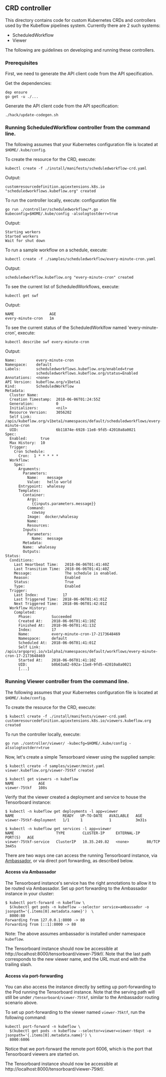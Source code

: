 ## CRD controller
This directory contains code for custom Kubernetes CRDs and controllers used by
the Kubeflow pipelines system. Currently there are 2 such systems:

* ScheduledWorkflow
* Viewer

The following are guidelines on developing and running these controllers.

### Prerequisites

First, we need to generate the API client code from the API specification.

Get the dependencies:

```
dep ensure
go get -u ./...
```

Generate the API client code from the API specification:

```
./hack/update-codegen.sh
```

### Running ScheduledWorkflow controller from the command line.

The following assumes that your Kubernetes configuration file is located at `$HOME/.kube/config`.

To create the resource for the CRD, execute:

```
kubectl create -f ./install/manifests/scheduledworkflow-crd.yaml
```

Output:

```
customresourcedefinition.apiextensions.k8s.io "scheduledworkflows.kubeflow.org" created
```

To run the controller locally, execute:
configuration file

```
go run ./controller/scheduledworkflow/*.go -kubeconfig=$HOME/.kube/config -alsologtostderr=true
```

Output:

```
Starting workers
Started workers
Wait for shut down
```

To run a sample workflow on a schedule, execute:

```
kubectl create -f ./samples/scheduledworkflow/every-minute-cron.yaml
```

Output:

```
scheduledworkflow.kubeflow.org "every-minute-cron" created
```

To see the current list of ScheduledWorkflows, execute:

```
kubectl get swf
```

Output:

```
NAME                AGE
every-minute-cron   1m
```

To see the current status of the ScheduledWorklfow named 'every-minute-cron', execute:

```
kubectl describe swf every-minute-cron
```

Output:

```
Name:         every-minute-cron
Namespace:    default
Labels:       scheduledworkflows.kubeflow.org/enabled=true
              scheduledworkflows.kubeflow.org/status=Enabled
Annotations:  <none>
API Version:  kubeflow.org/v1beta1
Kind:         ScheduledWorkflow
Metadata:
  Cluster Name:
  Creation Timestamp:  2018-06-06T01:24:55Z
  Generation:          0
  Initializers:        <nil>
  Resource Version:    3056202
  Self Link:           /apis/kubeflow.org/v1beta1/namespaces/default/scheduledworkflows/every-minute-cron
  UID:                 6b11874e-6928-11e8-9fd5-42010a8a0021
Spec:
  Enabled:      true
  Max History:  10
  Trigger:
    Cron Schedule:
      Cron:  1 * * * * *
  Workflow:
    Spec:
      Arguments:
        Parameters:
          Name:    message
          Value:   hello world
      Entrypoint:  whalesay
      Templates:
        Container:
          Args:
            {{inputs.parameters.message}}
          Command:
            cowsay
          Image:  docker/whalesay
          Name:
          Resources:
        Inputs:
          Parameters:
            Name:  message
        Metadata:
        Name:  whalesay
        Outputs:
Status:
  Conditions:
    Last Heartbeat Time:   2018-06-06T01:41:40Z
    Last Transition Time:  2018-06-06T01:41:40Z
    Message:               The schedule is enabled.
    Reason:                Enabled
    Status:                True
    Type:                  Enabled
  Trigger:
    Last Index:           17
    Last Triggered Time:  2018-06-06T01:41:01Z
    Next Triggered Time:  2018-06-06T01:42:01Z
  Workflow History:
    Completed:
      Phase:         Succeeded
      Created At:    2018-06-06T01:41:10Z
      Finished At:   2018-06-06T01:41:13Z
      Index:         17
      Name:          every-minute-cron-17-2173648469
      Namespace:     default
      Scheduled At:  2018-06-06T01:41:01Z
      Self Link:     /apis/argoproj.io/v1alpha1/namespaces/default/workflows/every-minute-cron-17-2173648469
      Started At:    2018-06-06T01:41:10Z
      UID:           b0b63a82-692a-11e8-9fd5-42010a8a0021
      [...]
```

### Running Viewer controller from the command line.

The following assumes that your Kubernetes configuration file is located at `$HOME/.kube/config`.

To create the resource for the CRD, execute:

```
$ kubectl create -f ./install/manifests/viewer-crd.yaml
customresourcedefinition.apiextensions.k8s.io/viewers.kubeflow.org created
```

To run the controller locally, execute:

```
go run ./controller/viewer/ -kubecfg=$HOME/.kube/config -alsologtostderr=true
```

Now, let's create a simple Tensorboard viewer using the supplied sample:
```
$ kubectl create -f samples/viewer/mnist.yaml
viewer.kubeflow.org/viewer-75tkf created

$ kubectl get viewers -n kubeflow
NAME           AGE
viewer-75tkf   108s
```

Verify that the viewer created a deployment and service to house the Tensorboard instance:
```
$ kubectl -n kubeflow get deployments -l app=viewer
NAME                      READY   UP-TO-DATE   AVAILABLE   AGE
viewer-75tkf-deployment   1/1     1            1           3m31s

$ kubectl -n kubeflow get services -l app=viewer
NAME                   TYPE        CLUSTER-IP     EXTERNAL-IP   PORT(S)   AGE
viewer-75tkf-service   ClusterIP   10.35.249.82   <none>        80/TCP    3m45s
```

There are two ways one can access the running Tensorboard instance, via
[Ambassador](https://www.getambassador.io/), or via direct port forwarding,
as described below.

#### Access via Ambassador
The Tensorboard instance's service has the right annotations to allow it to
be routed via Ambassador. Set up port forwarding to the Ambassador instance
in your cluster:
```
$ kubectl port-forward -n kubeflow \
  $(kubectl get pods -n kubeflow --selector service=ambassador -o jsonpath='{.items[0].metadata.name}')  \
  8000:80
Forwarding from 127.0.0.1:8000 -> 80
Forwarding from [::1]:8000 -> 80
```

Note: The above assumes ambassador is installed under namespace `kubeflow`.

The Tensorboard instance should now be accessible at
http://localhost:8000/tensorboard/viewer-75tkf/. Note that the last path
corresponds to the new viewer name, and the URL must end with the trailing
slash.

#### Access via port-forwarding
You can also access the instance directly by setting up port-forwarding to
the Pod running the Tensorboard instance. Note that the serving path will
still be under `/tensorboard/viewer-75tkf`, similar to the Ambassador routing
scenario above.

To set up port-forwarding to the viewer named `viewer-75ktf`, run the
following command:
```
kubectl port-forward -n kubeflow \
  $(kubectl get pods -n kubeflow --selector=viewer=viewer-t6qst -o jsonpath='{.items[0].metadata.name}') \
  8000:6006
```

Notice that we port-forward the remote port 6006, which is the port that
Tensorboard viewers are started on.

The Tensorboard instance should now be accessible at
http://localhost:8000/tensorboard/viewer-75tkf/.
